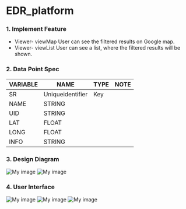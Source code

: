 # EDR_platform



### 1. Implement Feature
- Viewer- viewMap	User can see the filtered results on Google map.
- Viewer- viewList	User can see a list, where the filtered results will be shown.


### 2. Data Point Spec

VARIABLE  | NAME  |	TYPE |	NOTE
--------- | ------|------|---------
SR        |	Uniqueidentifier |	Key
NAME      |	STRING	|  |
UID	      | STRING	|  |
LAT	      | FLOAT	  |  |
LONG      |	FLOAT	  |  |
INFO	    | STRING	|  |


### 3. Design Diagram

![My image](dragonkiss81.github.com/EDR_platform/design/class_diagram.png)
![My image](dragonkiss81.github.com/EDR_platform/design/system_architecture.png)


### 4. User Interface 

![My image](dragonkiss81.github.com/EDR_platform/design/menu.png)
![My image](dragonkiss81.github.com/EDR_platform/design/list_view.png)
![My image](dragonkiss81.github.com/EDR_platform/design/map_view.jpg)




